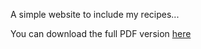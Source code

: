 A simple website to include my recipes...

You can download the full PDF version [here](/Recipes.pdf)
